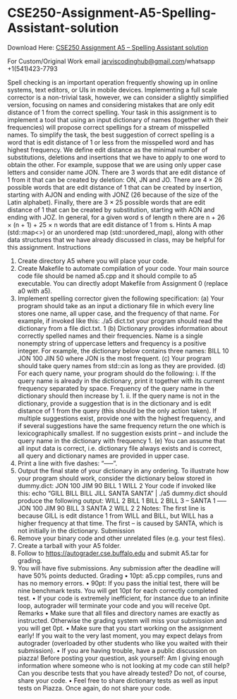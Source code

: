 # CSE250-Assignment-A5-Spelling-Assistant-solution

Download Here: [CSE250 Assignment A5 – Spelling Assistant solution](https://jarviscodinghub.com/assignment/assignment-a5-spelling-assistant-solution/)

For Custom/Original Work email jarviscodinghub@gmail.com/whatsapp +1(541)423-7793

Spell checking is an important operation frequently showing up in online systems, text editors, or UIs in
mobile devices. Implementing a full scale corrector is a non-trivial task, however, we can consider a slightly
simplified version, focusing on names and considering mistakes that are only edit distance of 1 from the
correct spelling.
Your task in this assignment is to implement a tool that using an input dictionary of names (together with their
frequencies) will propose correct spellings for a stream of misspelled names. To simplify the task, the best
suggestion of correct spelling is a word that is edit distance of 1 or less from the misspelled word and has
highest frequency.
We define edit distance as the minimal number of substitutions, deletions and insertions that we have to apply
to one word to obtain the other. For example, suppose that we are using only upper case letters and consider
name JON. There are 3 words that are edit distance of 1 from it that can be created by deletion: ON, JN and
JO. There are 4 × 26 possible words that are edit distance of 1 that can be created by insertion, starting with
AJON and ending with JONZ (26 because of the size of the Latin alphabet). Finally, there are 3 × 25 possible
words that are edit distance of 1 that can be created by substitution, starting with AON and ending with JOZ. In
general, for a given word s of length n there are n + 26 × (n + 1) + 25 × n words that are edit distance of 1
from s.
Hints
A map (std::map<>) or an unordered map (std::unordered_map), along with other data structures that
we have already discussed in class, may be helpful for this assignment.
Instructions
1. Create directory A5 where you will place your code.
2. Create Makefile to automate compilation of your code. Your main source code file should be named
a5.cpp and it should compile to a5 executable. You can directly adopt Makefile from Assignment 0
(replace a0 with a5).
3. Implement spelling corrector given the following specification:
(a) Your program should take as an input a dictionary file in which every line stores one name, all
upper case, and the frequency of that name. For example, if invoked like this: ./a5 dict.txt
your program should read the dictionary from a file dict.txt.
1
(b) Dictionary provides information about correctly spelled names and their frequencies. Name is a
single nonempty string of uppercase letters and frequency is a positive integer. For example, the
dictionary below contains three names:
BILL 10
JON 100
JIN 50
where JON is the most frequent.
(c) Your program should take query names from std::cin as long as they are provided.
(d) For each query name, your program should do the following:
i. If the query name is already in the dictionary, print it together with its current frequency
separated by space. Frequency of the query name in the dictionary should then increase by 1.
ii. If the query name is not in the dictionary, provide a suggestion that is in the dictionary and is
edit distance of 1 from the query (this should be the only action taken). If multiple suggestions
exist, provide one with the highest frequency, and if several suggestions have the same
frequency return the one which is lexicographically smallest. If no suggestion exists print –
and include the query name in the dictionary with frequency 1.
(e) You can assume that all input data is correct, i.e. dictionary file always exists and is correct, all
query and dictionary names are provided in upper case.
4. Print a line with five dashes: “—–”.
5. Output the final state of your dictionary in any ordering.
To illustrate how your program should work, consider the dictionary below stored in dummy.dict:
JON 100
JIM 90
BILL 1
WILL 2
Your code if invoked like this:
echo “GILL BILL BILL JILL SANTA SANTA” | ./a5 dummy.dict
should produce the following output:
WILL 2
BILL 1
BILL 2
BILL 3
–
SANTA 1
—–
JON 100
JIM 90
BILL 3
SANTA 2
WILL 2
2
Notes: The first line is because GILL is edit distance 1 from WILL and BILL, but WILL has a higher frequency
at that time. The first – is caused by SANTA, which is not initially in the dictionary.
Submission
1. Remove your binary code and other unrelated files (e.g. your test files).
2. Create a tarball with your A5 folder.
3. Follow to https://autograder.cse.buffalo.edu and submit A5.tar for grading.
4. You will have five submissions. Any submission after the deadline will have 50% points deducted.
Grading
• 10pt: a5.cpp compiles, runs and has no memory errors.
• 90pt: If you pass the initial test, there will be nine benchmark tests. You will get 10pt for each correctly
completed test.
• If your code is extremely inefficient, for instance due to an infinite loop, autograder will terminate your
code and you will receive 0pt.
Remarks
• Make sure that all files and directory names are exactly as instructed. Otherwise the grading system will
miss your submission and you will get 0pt.
• Make sure that you start working on the assignment early! If you wait to the very last moment, you may
expect delays from autograder (overloaded by other students who like you waited with their submission).
• If you are having trouble, have a public discussion on piazza! Before posting your question, ask yourself:
Am I giving enough information where someone who is not looking at my code can still help? Can you
describe tests that you have already tested? Do not, of course, share your code.
• Feel free to share dictionary tests as well as input tests on Piazza. Once again, do not share your code.

